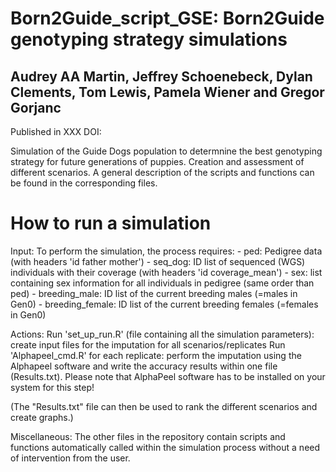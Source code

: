 # Born2Guide_script_GSE: Born2Guide genotyping strategy simulations
## Audrey AA Martin, Jeffrey Schoenebeck, Dylan Clements, Tom Lewis, Pamela Wiener and Gregor Gorjanc

Published in XXX DOI: 

Simulation of the Guide Dogs population to determnine the best genotyping strategy for future generations of puppies. Creation and assessment of different scenarios.
A general description of the scripts and functions can be found in the corresponding files. 

# How to run a simulation

  Input: 
  To perform the simulation, the process requires: 
    - ped: Pedigree data (with headers 'id father mother')
    - seq_dog: ID list of sequenced (WGS) individuals with their coverage (with headers 'id coverage_mean')
    - sex: list containing sex information for all individuals in pedigree (same order than ped)
    - breeding_male: ID list of the current breeding males (=males in Gen0)
    - breeding_female: ID list of the current breeding females (=females in Gen0)

  Actions: 
  Run 'set_up_run.R' (file containing all the simulation parameters): create input files for the imputation for all scenarios/replicates
  Run 'Alphapeel_cmd.R' for each replicate: perform the imputation using the Alphapeel software and write the accuracy results within one file (Results.txt). 
  Please note that AlphaPeel software has to be installed on your system for this step!

  (The "Results.txt" file can then be used to rank the different scenarios and create graphs.)

  Miscellaneous: 
  The other files in the repository contain scripts and functions automatically called within the simulation process without a need of intervention from the user. 


